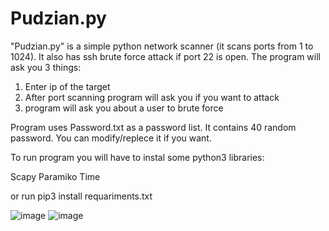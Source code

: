 # Pudzian.py

"Pudzian.py" is a simple python network scanner (it scans ports from 1 to 1024). It also has ssh brute force attack if port 22 is open. The program will ask you 3 things:

1. Enter ip of the target
2. After port scanning program will ask you if you want to attack
3. program will ask you about a user to brute force

Program uses Password.txt as a password list. It contains 40 random password. You can modify/replece it if you want.


To run program you will have to instal some python3 libraries:

Scapy
Paramiko
Time

or run 
pip3 install requariments.txt




![image](https://user-images.githubusercontent.com/123387003/226864322-9971d0e7-8a66-47fe-a7a0-128f002877d8.png)
![image](https://user-images.githubusercontent.com/123387003/226871757-2d37c50a-f713-45b5-bdd4-c284c5131340.png)

